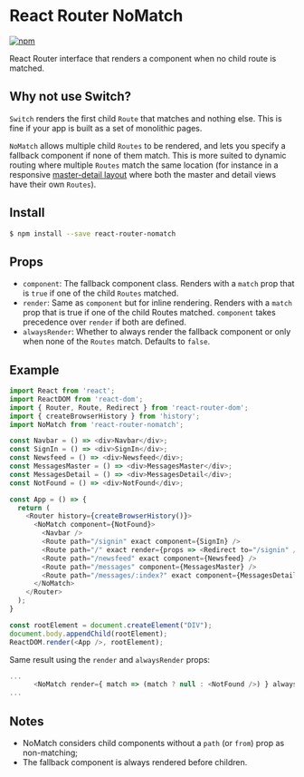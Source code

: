 # React Router NoMatch
[![npm](https://img.shields.io/npm/v/react-router-nomatch.svg)](https://www.npmjs.com/package/react-router-nomatch)

React Router interface that renders a component when no child route is matched.

## Why not use Switch?
`Switch` renders the first child `Route` that matches and nothing else. This is fine if your app is built as a set of monolithic pages.

`NoMatch` allows multiple child `Routes` to be rendered, and lets you specify a fallback component if none of them match. This is more suited to dynamic routing where multiple `Routes` match the same location (for instance in a responsive [master-detail layout](https://en.wikipedia.org/wiki/Master%E2%80%93detail_interface) where both the master and detail views have their own `Routes`).

## Install
```sh
$ npm install --save react-router-nomatch
```

## Props
 - `component`: The fallback component class. Renders with a `match` prop that is `true` if one of the child `Routes` matched.
 - `render`: Same as `component` but for inline rendering. Renders with a `match` prop that is true if one of the child Routes matched. `component` takes precedence over `render` if both are defined.
 - `alwaysRender`: Whether to always render the fallback component or only when none of the `Routes` match. Defaults to `false`.

## Example
```js
import React from 'react';
import ReactDOM from 'react-dom';
import { Router, Route, Redirect } from 'react-router-dom';
import { createBrowserHistory } from 'history';
import NoMatch from 'react-router-nomatch';

const Navbar = () => <div>Navbar</div>;
const SignIn = () => <div>SignIn</div>;
const Newsfeed = () => <div>Newsfeed</div>;
const MessagesMaster = () => <div>MessagesMaster</div>;
const MessagesDetail = () => <div>MessagesDetail</div>;
const NotFound = () => <div>NotFound</div>;

const App = () => {
  return (
    <Router history={createBrowserHistory()}>
      <NoMatch component={NotFound}>
        <Navbar />
        <Route path="/signin" exact component={SignIn} />
        <Route path="/" exact render={props => <Redirect to="/signin" />} />
        <Route path="/newsfeed" exact component={Newsfeed} />
        <Route path="/messages" component={MessagesMaster} />
        <Route path="/messages/:index?" exact component={MessagesDetail} />
      </NoMatch>
    </Router>
  );
}

const rootElement = document.createElement("DIV");
document.body.appendChild(rootElement);
ReactDOM.render(<App />, rootElement);
```

Same result using the `render` and `alwaysRender` props:
```js
...
      <NoMatch render={ match => (match ? null : <NotFound />) } alwaysRender={ true }>
...
```

## Notes
 - NoMatch considers child components without a `path` (or `from`) prop as non-matching;
 - The fallback component is always rendered before children.
